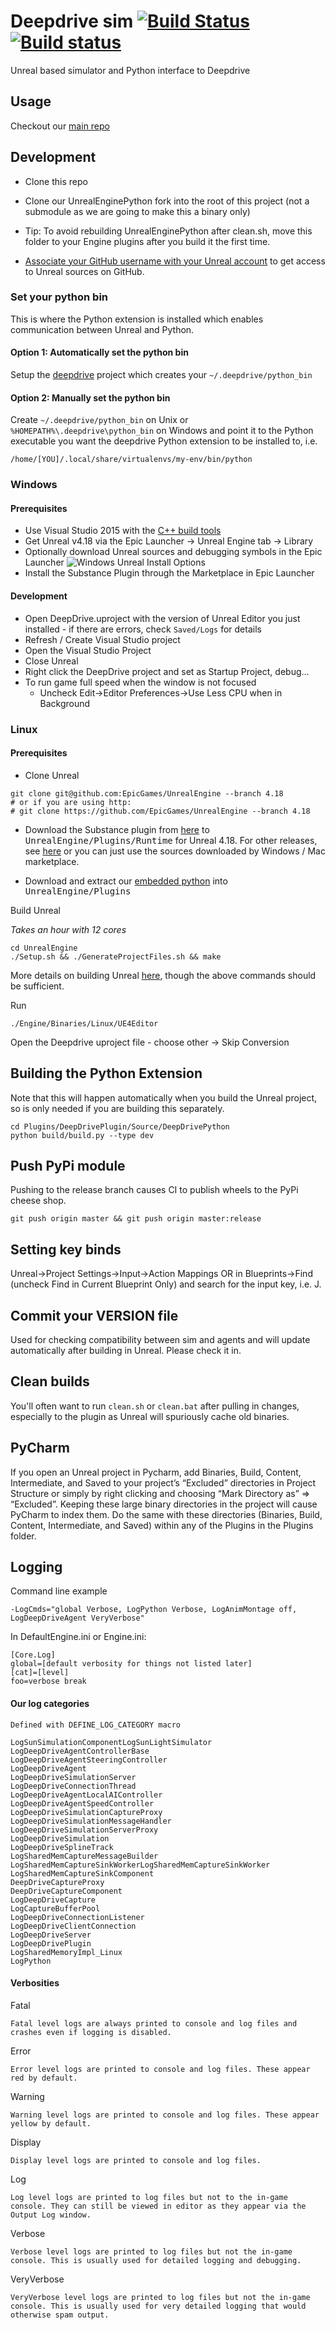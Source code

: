 # Deepdrive sim [![Build Status](https://travis-ci.org/deepdrive/deepdrive-sim.svg?branch=master)](https://travis-ci.org/deepdrive/deepdrive-sim) [![Build status](https://ci.appveyor.com/api/projects/status/84wj7jsxnymi8uxy?svg=true)](https://ci.appveyor.com/project/crizCraig/deepdrive-sim)


Unreal based simulator and Python interface to Deepdrive


## Usage

Checkout our [main repo](https://github.com/deepdrive/deepdrive)

## Development

- Clone this repo
- Clone our UnrealEnginePython fork into the root of this project (not a submodule as we are going to make this a binary only)
- Tip: To avoid rebuilding UnrealEnginePython after clean.sh, move this folder to your Engine plugins after you build it the first time.

- [Associate your GitHub username with your Unreal account](https://www.unrealengine.com/en-US/ue4-on-github) to get access to Unreal sources on GitHub. 

### Set your python bin

This is where the Python extension is installed which enables communication between Unreal and Python.

#### Option 1: Automatically set the python bin 

Setup the [deepdrive](https://github.com/deepdrive/deepdrive) project which creates your `~/.deepdrive/python_bin`

#### Option 2: Manually set the python bin 

Create `~/.deepdrive/python_bin` on Unix or `%HOMEPATH%\.deepdrive\python_bin` on Windows and point it to the Python executable you want the deepdrive Python extension to be installed to, i.e. 

```
/home/[YOU]/.local/share/virtualenvs/my-env/bin/python
```

### Windows

#### Prerequisites

- Use Visual Studio 2015 with the [C++ build tools](https://stackoverflow.com/a/31955339)
- Get Unreal v4.18 via the Epic Launcher -> Unreal Engine tab -> Library
- Optionally download Unreal sources and debugging symbols in the Epic Launcher ![Windows Unreal Install Options](https://i.imgur.com/Khxc6HV.jpg)
- Install the Substance Plugin through the Marketplace in Epic Launcher

#### Development

- Open DeepDrive.uproject with the version of Unreal Editor you just installed - if there are errors, check `Saved/Logs` for details
- Refresh / Create Visual Studio project
- Open the Visual Studio Project
- Close Unreal
- Right click the DeepDrive project and set as Startup Project, debug...
- To run game full speed when the window is not focused
  - Uncheck Edit->Editor Preferences->Use Less CPU when in Background


### Linux

#### Prerequisites

* Clone Unreal

```
git clone git@github.com:EpicGames/UnrealEngine --branch 4.18
# or if you are using http: 
# git clone https://github.com/EpicGames/UnrealEngine --branch 4.18
```

* Download the Substance plugin from [here](https://forum.allegorithmic.com/index.php/topic,21919.msg87141/highlight,4.18+Released.html#msg87141) to
<kbd>UnrealEngine/Plugins/Runtime</kbd> for Unreal 4.18. For other releases, see [here](https://forum.allegorithmic.com/index.php/board,23.0.html) or you can just use the sources downloaded by Windows / Mac marketplace.

* Download and extract our [embedded python](https://s3-us-west-1.amazonaws.com/deepdrive/embedded_python_for_unreal/linux/UnrealEnginePython.zip) into <kbd>UnrealEngine/Plugins</kbd>

Build Unreal 

_Takes an hour with 12 cores_

```
cd UnrealEngine
./Setup.sh && ./GenerateProjectFiles.sh && make
```

More details on building Unreal [here](https://wiki.unrealengine.com/Building_On_Linux), though the above commands should be sufficient.

Run 
```
./Engine/Binaries/Linux/UE4Editor
```

Open the Deepdrive uproject file - choose other -> Skip Conversion

## Building the Python Extension

Note that this will happen automatically when you build the Unreal project, so is only needed if you are building this separately.

```
cd Plugins/DeepDrivePlugin/Source/DeepDrivePython
python build/build.py --type dev
```


## Push PyPi module

Pushing to the release branch causes CI to publish wheels to the PyPi cheese shop.

`git push origin master && git push origin master:release`

## Setting key binds

Unreal->Project Settings->Input->Action Mappings OR in Blueprints->Find (uncheck Find in Current Blueprint Only) and search for the input key, i.e. J.

## Commit your VERSION file

Used for checking compatibility between sim and agents and will update automatically after building in Unreal. Please check it in.

## Clean builds

You'll often want to run `clean.sh` or `clean.bat` after pulling in changes, especially to the plugin as Unreal will spuriously cache old binaries.

## PyCharm

If you open an Unreal project in Pycharm, add Binaries, Build, Content, Intermediate, and Saved to your project’s “Excluded” directories in Project Structure or simply by right clicking and choosing “Mark Directory as” => “Excluded”. Keeping these large binary directories in the project will cause PyCharm to index them. Do the same with these directories (Binaries, Build, Content, Intermediate, and Saved) within any of the Plugins in the Plugins folder.

## Logging

Command line example

```
-LogCmds="global Verbose, LogPython Verbose, LogAnimMontage off, LogDeepDriveAgent VeryVerbose"
```

In DefaultEngine.ini or Engine.ini:

```
[Core.Log]
global=[default verbosity for things not listed later]
[cat]=[level]
foo=verbose break
```

#### Our log categories

    Defined with DEFINE_LOG_CATEGORY macro

```
LogSunSimulationComponentLogSunLightSimulator
LogDeepDriveAgentControllerBase
LogDeepDriveAgentSteeringController
LogDeepDriveAgent
LogDeepDriveSimulationServer
LogDeepDriveConnectionThread
LogDeepDriveAgentLocalAIController
LogDeepDriveAgentSpeedController
LogDeepDriveSimulationCaptureProxy
LogDeepDriveSimulationMessageHandler
LogDeepDriveSimulationServerProxy
LogDeepDriveSimulation
LogDeepDriveSplineTrack
LogSharedMemCaptureMessageBuilder
LogSharedMemCaptureSinkWorkerLogSharedMemCaptureSinkWorker
LogSharedMemCaptureSinkComponent
DeepDriveCaptureProxy
DeepDriveCaptureComponent
LogDeepDriveCapture
LogCaptureBufferPool
LogDeepDriveConnectionListener
LogDeepDriveClientConnection
LogDeepDriveServer
LogDeepDrivePlugin
LogSharedMemoryImpl_Linux
LogPython
```


#### Verbosities

Fatal

    Fatal level logs are always printed to console and log files and crashes even if logging is disabled.

Error

    Error level logs are printed to console and log files. These appear red by default.

Warning

    Warning level logs are printed to console and log files. These appear yellow by default.

Display

    Display level logs are printed to console and log files.

Log

    Log level logs are printed to log files but not to the in-game console. They can still be viewed in editor as they appear via the Output Log window.

Verbose

    Verbose level logs are printed to log files but not the in-game console. This is usually used for detailed logging and debugging.

VeryVerbose

    VeryVerbose level logs are printed to log files but not the in-game console. This is usually used for very detailed logging that would otherwise spam output.
